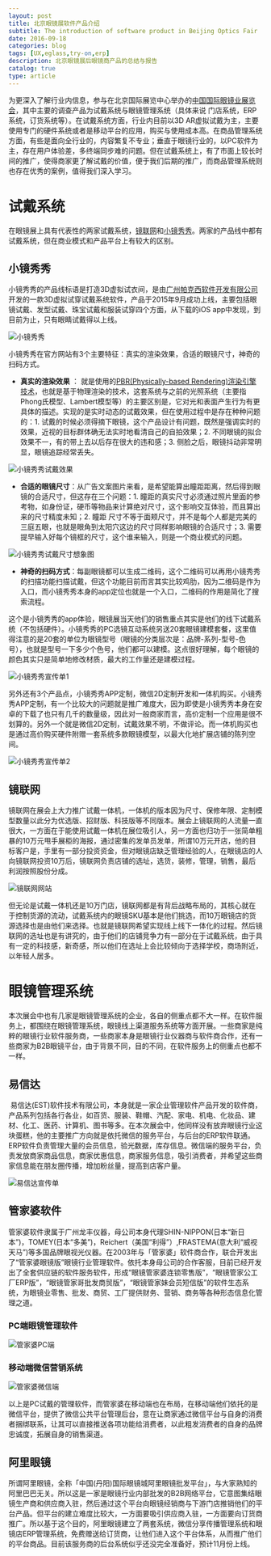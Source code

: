 ```yaml
---
layout: post
title: 北京眼镜展软件产品介绍
subtitle: The introduction of software product in Beijing Optics Fair
date: 2016-09-18
categories: blog
tags: [UX,eglass,try-on,erp]
description: 北京眼镜展后眼镜商产品的总结与报告
catalog: true
type: article
---
```



为更深入了解行业内信息，参与在北京国际展览中心举办的[中国国际眼镜业展览会](http://www.chinaoptics.com/show.asp?name=1196&pd=%CD%A8%D6%AA%B9%AB%B8%E6)，其中主要的调查产品为试戴系统与眼镜管理系统（具体来说 门店系统，ERP系统，订货系统等）。在试戴系统方面，行业内目前以3D AR虚拟试戴为主，主要使用专门的硬件系统或者是移动平台的应用，购买与使用成本高。在商品管理系统方面，有些是面向全行业的，内容繁复不专业；垂直于眼镜行业的，以PC软件为主，存在用户体验差，多终端同步难的问题。但在试戴系统上，有了市面上较长时间的推广，使得商家更了解试戴的价值，便于我们后期的推广，而商品管理系统则也存在优秀的案例，值得我们深入学习。

# 试戴系统

在眼镜展上具有代表性的两家试戴系统，[镜联网](http://www.glasite.com/index.php)和[小镜秀秀](http://xiaojingxiuxiu.com/)。两家的产品线中都有试戴系统，但在商业模式和产品平台上有较大的区别。

## 小镜秀秀

小镜秀秀的产品线标语是打造3D虚拟试衣间，是由[广州帕克西软件开发有限公司](http://xiaojingxiuxiu.com/)开发的一款3D虚拟试穿试戴系统软件，产品于2015年9月成功上线，主要包括眼镜试戴、发型试戴、珠宝试戴和服装试穿四个方面，从下载的iOS app中发现，到目前为止，只有眼睛试戴得以上线。

![小镜秀秀](http://7xuywf.com1.z0.glb.clouddn.com/OpticsFair_xiaojingxiuxiu.png)

小镜秀秀在官方网站有3个主要特征：真实的渲染效果，合适的眼镜尺寸，神奇的扫码方式。

- **真实的渲染效果** ： 就是使用的[PBR(Physically-based Rendering)渲染引擎技术](http://www.pbrt.org/)，也就是基于物理渲染的技术，这套系统与之前的光照系统（主要指Phong氏模型、Lambert模型等）的主要区别是，它对光和表面产生行为有更具体的描述。实现的是实时动态的试戴效果，但在使用过程中是存在种种问题的：1. 试戴的时候必须得摘下眼镜，这个产品设计有问题，既然是强调实时的效果，近视的目标群体确无法实时地看清自己的自拍效果；2. 不同眼镜的拟合效果不一，有的带上去以后存在很大的违和感；3. 侧脸之后，眼镜抖动非常明显，眼镜追踪经常丢失。

![小镜秀秀试戴效果](http://7xuywf.com1.z0.glb.clouddn.com/OpticsFair_xiaojingxiuxiu_try_on.png)	

- **合适的眼镜尺寸**：从广告文案图片来看，是希望能算出瞳距距离，然后得到眼镜的合适尺寸，但这存在三个问题：1. 瞳距的真实尺寸必须通过照片里面的参考物，如身份证，硬币等物品来计算绝对尺寸，这个影响交互体验，而且算出来的尺寸精度未知；2. 瞳距 尺寸不等于面颊尺寸，并不是每个人都是完美的三庭五眼，也就是眼角到太阳穴这边的尺寸同样影响眼镜的合适尺寸；3. 需要提早输入好每个镜框的尺寸，这个谁来输入，则是一个商业模式的问题。

![小镜秀秀试戴尺寸想象图](http://7xuywf.com1.z0.glb.clouddn.com/OpticsFair_xiaojingxiuxiu_try_on_1.png?imageView2/0/w/480)	
	
- **神奇的扫码方式**：每副眼镜都可以生成二维码，这个二维码可以再用小镜秀秀的扫描功能扫描试戴，但这个功能目前而言其实比较鸡肋，因为二维码是作为入口，而小镜秀秀本身的app定位也就是一个入口，二维码的作用是简化了搜索流程。

这个是小镜秀秀的app体验，眼镜展当天他们的销售重点其实是他们的线下试戴系统（不包括硬件）。小镜秀秀的PC选镜互动系统另送20套眼镜建模套餐，这里值得注意的是20套的单位为眼镜型号（眼镜的分类层次是：品牌-系列-型号-色号），也就是型号一下多少个色号，他们都可以建模。这点很好理解，每个眼镜的颜色其实只是简单地修改材质，最大的工作量还是建模过程。

![小镜秀秀宣传单1](http://7xuywf.com1.z0.glb.clouddn.com/OpticsFair_xiaojingxiuxiu_dm1.png)

另外还有3个产品点，小镜秀秀APP定制，微信2D定制开发和一体机购买。小镜秀秀APP定制，有一个比较大的问题就是推广难度大，因为即使是小镜秀秀本身在安卓的下载了也只有几千的数量级，因此对一般商家而言，高价定制一个应用是很不划算的。另外一个就是微信2D定制，试戴效果不明，不做评论。而一体机购买也是通过高价购买硬件附赠一套系统多款眼镜模型，以最大化地扩展店铺的陈列空间。

![小镜秀秀宣传单2](http://7xuywf.com1.z0.glb.clouddn.com/OpticsFair_xiaojingxiuxiu_dm2.png)


## 镜联网

镜联网在展会上大力推广试戴一体机，一体机的版本因为尺寸、保修年限、定制模型数量以此分为优选版、招财版、科技版等不同版本。展会上镜联网的人流量一直很大，一方面在于能使用试戴一体机在展位吸引人，另一方面也归功于一张简单粗暴的10万元甩手展柜的海报，通过密集的发单员发单，所谓10万元开店，他的目标客户是，手里有一部分投资资金，但对眼镜店缺乏管理经验的人，在眼镜店的人向镜联网投资10万后，镜联网负责店铺的选址，选货，装修，管理，销售，最后利润按照股份分成。

![镜联网网站](http://7xuywf.com1.z0.glb.clouddn.com/OpticsFair_glasite.png)

但无论是试戴一体机还是10万门店，镜联网都是有背后战略布局的，其核心就在于控制货源的流动，试戴系统内的眼镜SKU基本是他们挑选，而10万眼镜店的货源选择也是由他们来选择。也就是镜联网希望实现线上线下一体化的过程。然后镜联网的选址也是有讲究的，由于他们的店铺竞争力有一部分在于试戴系统，由于具有一定的科技感，新奇感，所以他们在选址上会比较倾向于选择学校，商场附近，以年轻人居多。

# 眼镜管理系统

本次展会中也有几家是眼镜管理系统的企业，各自的侧重点都不大一样。在软件服务上，都围绕在眼镜管理系统，眼镜线上渠道服务系统等方面开展。一些商家是纯粹的眼镜行业软件服务商，一些商家本身是眼镜行业仪器商与软件商合作，还有一些商家为B2B眼镜平台，由于背景不同，目的不同，在软件服务上的侧重点也都不一样。

## 易信达

 易信达(EST)软件技术有限公司，本身就是一家企业管理软件产品开发的软件商，产品系列包括各行各业，如百货、服装、鞋帽、汽配、家电、机电、化妆品、建材、化工、医药、计算机、图书等多。在本次展会中，他同样没有放弃眼镜行业这块蛋糕，他的主要推广方向就是依托微信的服务平台，与后台的ERP软件联通。ERP软件负责管理大量的会员信息，验光数据，库存信息。微信端的服务平台，负责发放商家商品信息，商家优惠信息，商家服务信息，吸引消费者，并希望这些商家信息能在朋友圈传播，增加粉丝量，提高到店客户量。

![易信达宣传单](http://7xuywf.com1.z0.glb.clouddn.com/OpticsFair_InfoEasy.png)
	



## 管家婆软件

管家婆软件隶属于广州龙丰仪器，母公司本身代理SHIN-NIPPON(日本“新日本”)，TOMEY(日本“多美”)，Reichert（美国“利得”）,FRASTEMA(意大利“威视天马”)等多国品牌眼视光仪器。在2003年与「管家婆」软件商合作，联合开发出了“管家婆眼镜版”眼镜行业管理软件。依托本身母公司的合作客服，目前已经开发出了全套供应链的软件服务软件，形成“眼镜管家婆连锁零售版”，“眼镜管家公工厂ERP版”，“眼镜管家哥批发商贸版”，“眼镜管家妹会员短信版”的软件生态系统，为眼镜业零售、批发、商贸、工厂提供财务、营销、商务等各种形态信息化管理之道。

### PC端眼镜管理软件

![管家婆PC端](http://7xuywf.com1.z0.glb.clouddn.com/OpticsFair_GuanJia.png)

### 移动端微信营销系统

![管家婆微信端](http://7xuywf.com1.z0.glb.clouddn.com/OpticsFair_GuanJia_Wechat.png)

以上是PC试戴的管理软件，而管家婆在移动端也在布局，在移动端他们依托的是微信平台，提供了微信公共平台管理后台，意在让商家通过微信平台与自身的消费者捆绑联系，让其可以直接推送各项功能给消费者，以此粗发消费者的自身的品牌忠诚度，拓展自身的销售渠道。
	


## 阿里眼镜

所谓阿里眼镜，全称「中国(丹阳)国际眼镜城阿里眼镜批发平台」，与大家熟知的阿里巴巴无关。所以这是一家是眼镜行业内部批发的B2B网络平台，它意图集结眼镜生产商和供应商入驻，然后通过这个平台向眼镜经销商与下游门店推销他们的平台产品。但平台的建立难度比较大，一方面要吸引供应商入驻，一方面要向订货商推广。所以基于这个目的，阿里眼镜建立了两套系统，微信分享传播管理系统和眼镜店ERP管理系统，免费赠送给订货商，让他们进入这个平台体系，从而推广他们的平台商品。目前该服务商的后台系统似乎还没完全准备好，预计11月份上线。

